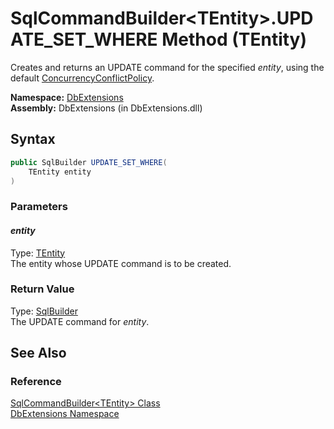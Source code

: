 SqlCommandBuilder&lt;TEntity>.UPDATE_SET_WHERE Method (TEntity)
===============================================================
Creates and returns an UPDATE command for the specified *entity*, using the default [ConcurrencyConflictPolicy][1].

**Namespace:** [DbExtensions][2]  
**Assembly:** DbExtensions (in DbExtensions.dll)

Syntax
------

```csharp
public SqlBuilder UPDATE_SET_WHERE(
	TEntity entity
)
```

### Parameters

#### *entity*
Type: [TEntity][3]  
The entity whose UPDATE command is to be created.

### Return Value
Type: [SqlBuilder][4]  
The UPDATE command for *entity*.

See Also
--------

### Reference
[SqlCommandBuilder&lt;TEntity> Class][3]  
[DbExtensions Namespace][2]  

[1]: ../ConcurrencyConflictPolicy/README.md
[2]: ../README.md
[3]: README.md
[4]: ../SqlBuilder/README.md